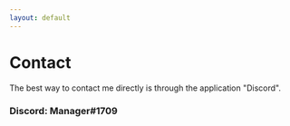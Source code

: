 ```yaml
---
layout: default
---
```


# Contact

The best way to contact me directly is through the application "Discord".

### Discord: Manager#1709

